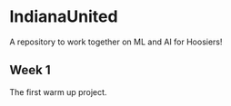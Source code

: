 # IndianaUnited
A repository to work together on ML and AI for Hoosiers!
## Week 1
The first warm up project. 
